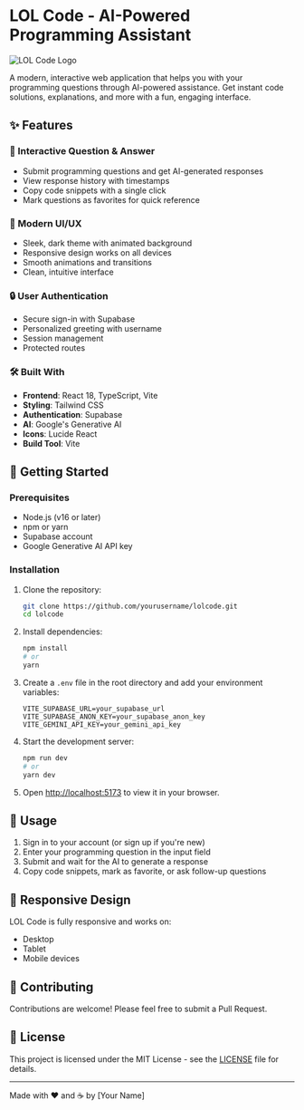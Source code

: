 # LOL Code - AI-Powered Programming Assistant

![LOL Code Logo](https://img.icons8.com/color/96/000000/lol.png)

A modern, interactive web application that helps you with your programming questions through AI-powered assistance. Get instant code solutions, explanations, and more with a fun, engaging interface.

## ✨ Features

### 🚀 Interactive Question & Answer
- Submit programming questions and get AI-generated responses
- View response history with timestamps
- Copy code snippets with a single click
- Mark questions as favorites for quick reference

### 🎨 Modern UI/UX
- Sleek, dark theme with animated background
- Responsive design works on all devices
- Smooth animations and transitions
- Clean, intuitive interface

### 🔒 User Authentication
- Secure sign-in with Supabase
- Personalized greeting with username
- Session management
- Protected routes

### 🛠️ Built With

- **Frontend**: React 18, TypeScript, Vite
- **Styling**: Tailwind CSS
- **Authentication**: Supabase
- **AI**: Google's Generative AI
- **Icons**: Lucide React
- **Build Tool**: Vite

## 🚀 Getting Started

### Prerequisites

- Node.js (v16 or later)
- npm or yarn
- Supabase account
- Google Generative AI API key

### Installation

1. Clone the repository:
   ```bash
   git clone https://github.com/yourusername/lolcode.git
   cd lolcode
   ```

2. Install dependencies:
   ```bash
   npm install
   # or
   yarn
   ```

3. Create a `.env` file in the root directory and add your environment variables:
   ```env
   VITE_SUPABASE_URL=your_supabase_url
   VITE_SUPABASE_ANON_KEY=your_supabase_anon_key
   VITE_GEMINI_API_KEY=your_gemini_api_key
   ```

4. Start the development server:
   ```bash
   npm run dev
   # or
   yarn dev
   ```

5. Open [http://localhost:5173](http://localhost:5173) to view it in your browser.

## 📝 Usage

1. Sign in to your account (or sign up if you're new)
2. Enter your programming question in the input field
3. Submit and wait for the AI to generate a response
4. Copy code snippets, mark as favorite, or ask follow-up questions

## 📱 Responsive Design

LOL Code is fully responsive and works on:
- Desktop
- Tablet
- Mobile devices

## 🤝 Contributing

Contributions are welcome! Please feel free to submit a Pull Request.

## 📄 License

This project is licensed under the MIT License - see the [LICENSE](LICENSE) file for details.

---

Made with ❤️ and ☕ by [Your Name]

